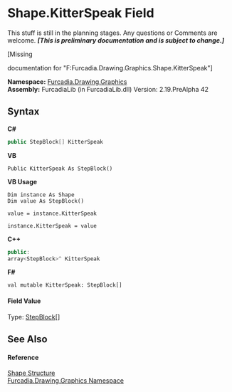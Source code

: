 # Shape.KitterSpeak Field
This stuff is still in the planning stages. Any questions or Comments are welcome. _**\[This is preliminary documentation and is subject to change.\]**_

\[Missing <summary> documentation for "F:Furcadia.Drawing.Graphics.Shape.KitterSpeak"\]

**Namespace:**&nbsp;<a href="N_Furcadia_Drawing_Graphics">Furcadia.Drawing.Graphics</a><br />**Assembly:**&nbsp;FurcadiaLib (in FurcadiaLib.dll) Version: 2.19.PreAlpha 42

## Syntax

**C#**<br />
``` C#
public StepBlock[] KitterSpeak
```

**VB**<br />
``` VB
Public KitterSpeak As StepBlock()
```

**VB Usage**<br />
``` VB Usage
Dim instance As Shape
Dim value As StepBlock()

value = instance.KitterSpeak

instance.KitterSpeak = value
```

**C++**<br />
``` C++
public:
array<StepBlock>^ KitterSpeak
```

**F#**<br />
``` F#
val mutable KitterSpeak: StepBlock[]
```


#### Field Value
Type: <a href="T_Furcadia_Drawing_Graphics_StepBlock">StepBlock</a>[]

## See Also


#### Reference
<a href="T_Furcadia_Drawing_Graphics_Shape">Shape Structure</a><br /><a href="N_Furcadia_Drawing_Graphics">Furcadia.Drawing.Graphics Namespace</a><br />